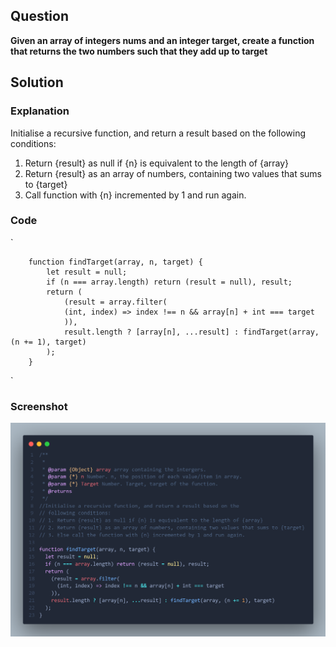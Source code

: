 ## Question

**Given an array of integers nums and an integer target, create a function that returns the two numbers such that they add up to target**

## Solution

### Explanation

Initialise a recursive function, and return a result based on the
following conditions:

1. Return {result} as null if {n} is equivalent to the length of {array}
2. Return {result} as an array of numbers, containing two values that sums to {target}
3. Call function with {n} incremented by 1 and run again.

### Code

`

        function findTarget(array, n, target) {
            let result = null;
            if (n === array.length) return (result = null), result;
            return (
                (result = array.filter(
                (int, index) => index !== n && array[n] + int === target
                )),
                result.length ? [array[n], ...result] : findTarget(array, (n += 1), target)
            );
        }

`

### Screenshot

![solution screenshot](code.png)
